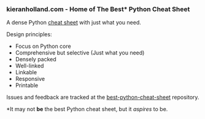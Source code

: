 ### kieranholland.com - Home of The Best* Python Cheat Sheet
A dense Python [cheat sheet](https://kieranholland.com/best-python-cheat-sheet/) with just what you need.

Design principles:
- Focus on Python core
- Comprehensive but selective (Just what you need)
- Densely packed
- Well-linked
- Linkable
- Responsive
- Printable

Issues and feedback are tracked at the [best-python-cheat-sheet](https://github.com/kieranholland/best-python-cheat-sheet) repository.

*It may not **be** the best Python cheat sheet, but it *aspires* to be.
